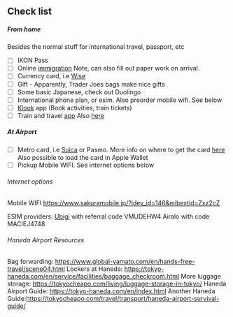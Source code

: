 
## Check list

##### From home

Besides the normal stuff for international travel, passport, etc

- [ ] IKON Pass
- [ ] Online [immigration](https://vjw-lp.digital.go.jp/en/) Note, can also fill out paper work on arrival.
- [ ] Currency card, i.e [Wise](https://wise.com/us/card/)
- [ ] Gift - Apparently, Trader Joes bags make nice gifts
- [ ] Some basic Japanese,  check out Duolingo
- [ ] International phone plan, or esim. Also preorder mobile wifi. See below
- [ ] [Klook](https://www.klook.com/?spm=Tetris_Appdownload.TopNavigation.BackHome&clickId=8ecfa64a05) app (Book activities, train tickets) 
- [ ] Train and travel [app](https://japantravel.navitime.com/en/) Also [here](https://smart-ex.jp/en/index.php)

##### At Airport

- [ ] Metro card, i.e [Suica](https://en.japantravel.com/guide/how-to-get-a-suica-card/22316) or Pasmo. More info on where to get the card [here](https://www.jreast.co.jp/multi/en/welcomesuica/welcomesuica.html) Also possible to load the card in Apple Wallet
- [ ] Pickup Mobile WIFI. See internet options below

###### Internet options

Mobile WIFI <https://www.sakuramobile.jp/?idev_id=146&mibextid=Zxz2cZ> 

ESIM providers:
[Ubigi](https://cellulardata.ubigi.com/data-plans-and-coverage/) with referral code VMUDEHW4 
Airalo with code MACIEJ4748

###### Haneda Airport Resources

Bag forwarding: <https://www.global-yamato.com/en/hands-free-travel/scene04.html>
Lockers at Haneda: https://tokyo-haneda.com/en/service/facilities/baggage_checkroom.html
More luggage storage: https://tokyocheapo.com/living/luggage-storage-in-tokyo/
Haneda Airport Guide: https://tokyo-haneda.com/en/index.html 
Another Haneda Guide:https://tokyocheapo.com/travel/transport/haneda-airport-survival-guide/
